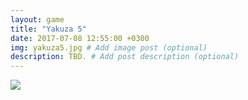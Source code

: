 ```yaml
---
layout: game
title: "Yakuza 5"
date: 2017-07-08 12:55:00 +0300
img: yakuza5.jpg # Add image post (optional)
description: TBD. # Add post description (optional)
---
```

<img src="https://78.media.tumblr.com/6dfcbf9e05d57e3d0e9bb232b30004fa/tumblr_pf27n0jnCn1w050vko1_1280.png" class="center-img">
